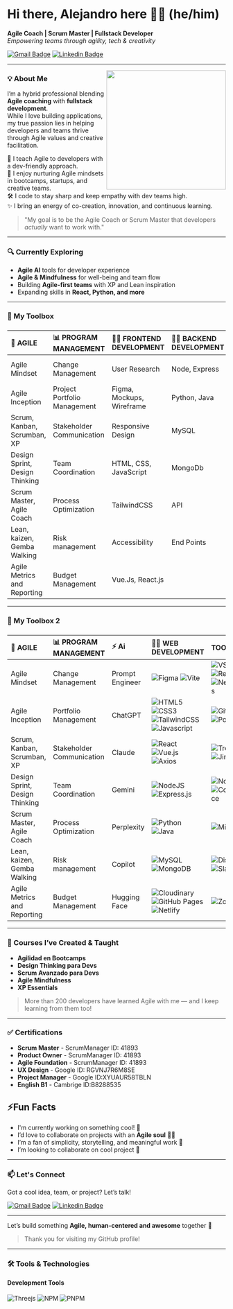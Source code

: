 # Hi there, Alejandro here 👋🙂 (he/him)

**Agile Coach | Scrum Master | Fullstack Developer**  
*Empowering teams through agility, tech & creativity*                                                     

[![Gmail Badge](https://img.shields.io/badge/-GMAIL-c71610?style=flat&logo=Gmail&logoColor=white)](mailto:alejandroarends77@gmail.com "Connect via Email")
[![Linkedin Badge](https://img.shields.io/badge/-LINKEDIN-0e76a8?style=flat&logo=Linkedin&logoColor=white)](https://www.linkedin.com/in/alejandro-arends/ "Connect on LinkedIn")


---

<img src="https://res.cloudinary.com/dugjebahu/image/upload/v1706666065/Avatares/myAvatar-400x400_g752bb.png" align="right" height="275" />

### 💡 About Me 

I’m a hybrid professional blending **Agile coaching** with **fullstack development**.  
While I love building applications, my true passion lies in helping developers and teams thrive through Agile values and creative facilitation.

🧠 I teach Agile to developers with a dev-friendly approach.  
🌱 I enjoy nurturing Agile mindsets in bootcamps, startups, and creative teams.  
🛠️ I code to stay sharp and keep empathy with dev teams high.  
✨ I bring an energy of co-creation, innovation, and continuous learning.

> "My goal is to be the Agile Coach or Scrum Master that developers *actually* want to work with."

---

### 🔍 Currently Exploring
- **Agile AI** tools for developer experience  
- **Agile & Mindfulness** for well-being and team flow  
- Building **Agile-first teams** with XP and Lean inspiration  
- Expanding skills in **React, Python, and more**

---

### 🔧 My Toolbox
### 
| 🔄 AGILE | 📊 PROGRAM MANAGEMENT | 👩‍💻 FRONTEND DEVELOPMENT | 👩‍💻 BACKEND DEVELOPMENT | ⚡ Ai | TOOLS |
|:--------------------|:--------------------|:------------------|:---------------------|:---------------------|:------|
| Agile Mindset | Change Management |User Research | Node, Express | Prompt Engineer | Discord, Zoom, Slack |
| Agile Inception | Project Portfolio Management | Figma, Mockups, Wireframe | Python, Java | ChatGPT | VSCode, NetBeans |
| Scrum, Kanban, Scrumban, XP | Stakeholder Communication | Responsive Design | MySQL | Claude | Jira, Trello |
| Design Sprint, Design Thinking | Team Coordination | HTML, CSS, JavaScript | MongoDb | Gemini | Miro |
| Scrum Master, Agile Coach | Process Optimization | TailwindCSS | API | Perplexity | Notion | 
| Lean, kaizen, Gemba Walking | Risk management | Accessibility | End Points | Copilot | Confluence |
| Agile Metrics and Reporting | Budget Management | Vue.Js, React.js |  | Hugging Face | Replit |  

---

### 🔧 My Toolbox 2
### 
| 🔄 AGILE | 📊 PROGRAM MANAGEMENT | ⚡ Ai | 👩‍💻 WEB DEVELOPMENT | TOOLS |
|:--------------------|:--------------------|:------------------|:---------------------|:---------------------|
| Agile Mindset | Change Management | Prompt Engineer | ![Figma](https://img.shields.io/badge/figma-%23F24E1E.svg?style=for-the-badge&logo=figma&logoColor=white) ![Vite](https://img.shields.io/badge/Vite-B73BFE?style=for-the-badge&logo=vite&logoColor=FFD62E) | ![VSCode](https://img.shields.io/badge/VSCode-0078D4?style=for-the-badge&logo=visual%20studio%20code&logoColor=white) ![Replit](https://img.shields.io/badge/Replit-DD1200?style=for-the-badge&logo=Replit&logoColor=white) ![NetBeans](https://img.shields.io/badge/NetBeans-1B6AC6.svg?style=for-the-badge&logo=apache-netbeans-ide&logoColor=white) |
| Agile Inception | Portfolio Management | ChatGPT | ![HTML5](https://img.shields.io/badge/HTML5-E34F26?style=for-the-badge&logo=html5&logoColor=white) ![CSS3](https://img.shields.io/badge/CSS3-1572B6?style=for-the-badge&logo=css3&logoColor=white) ![TailwindCSS](https://img.shields.io/badge/tailwindcss-%2338B2AC.svg?style=for-the-badge&logo=tailwind-css&logoColor=white) ![Javascript](https://img.shields.io/badge/JavaScript-323330?style=for-the-badge&logo=javascript&logoColor=F7DF1E) | ![GitHub](https://img.shields.io/badge/GitHub-222222?style=for-the-badge&logo=GitHub&logoColor=white) ![Postman](https://img.shields.io/badge/Postman-FF6C37?style=for-the-badge&logo=postman&logoColor=white) |  
| Scrum, Kanban, Scrumban, XP | Stakeholder Communication | Claude  | ![React](https://img.shields.io/badge/react-%2320232a.svg?style=for-the-badge&logo=react&logoColor=%2361DAFB) ![Vue.js](https://img.shields.io/badge/vuejs-%2335495e.svg?style=for-the-badge&logo=vuedotjs&logoColor=%234FC08D) ![Axios](https://img.shields.io/badge/axios-671ddf?&style=for-the-badge&logo=axios&logoColor=white) | ![Trello](https://img.shields.io/badge/Trello-%23026AA7.svg?style=for-the-badge&logo=Trello&logoColor=white) ![Jira](https://img.shields.io/badge/Jira-0052CC?style=for-the-badge&logo=Jira&logoColor=white) |
| Design Sprint, Design Thinking | Team Coordination | Gemini | ![NodeJS](https://img.shields.io/badge/node.js-6DA55F?style=for-the-badge&logo=node.js&logoColor=black) ![Express.js](https://img.shields.io/badge/express.js-%23404d59.svg?style=for-the-badge&logo=express&logoColor=%2361DAFB) | ![Notion](https://img.shields.io/badge/Notion-000000?style=for-the-badge&logo=notion&logoColor=white) ![Confluence](https://img.shields.io/badge/confluence-%23172BF4.svg?style=for-the-badge&logo=confluence&logoColor=white) |
| Scrum Master, Agile Coach | Process Optimization | Perplexity | ![Python](https://img.shields.io/badge/Python-3776AB?style=for-the-badge&logo=python&logoColor=white) ![Java](https://img.shields.io/badge/java-%23ED8B00.svg?style=for-the-badge&logo=openjdk&logoColor=white) | ![Miro](https://img.shields.io/badge/Miro-F7C922?style=for-the-badge&logo=Miro&logoColor=050036) | 
| Lean, kaizen, Gemba Walking | Risk management | Copilot | ![MySQL](https://img.shields.io/badge/mysql-4479A1.svg?style=for-the-badge&logo=mysql&logoColor=white) ![MongoDB](https://img.shields.io/badge/MongoDB-%234ea94b.svg?style=for-the-badge&logo=mongo_atlas&logoColor=white) | ![Discord](https://img.shields.io/badge/Discord-5865F2?style=for-the-badge&logo=discord&logoColor=white) ![Slack](https://img.shields.io/badge/Slack-4A154B?style=for-the-badge&logo=slack&logoColor=white) |
| Agile Metrics and Reporting | Budget Management | Hugging Face | ![Cloudinary](https://img.shields.io/badge/Cloudinary-3448C5?style=for-the-badge&logo=Cloudinary&logoColor=white) ![GitHub Pages](https://img.shields.io/badge/GitHub%20Pages-222222?style=for-the-badge&logo=GitHub%20Pages&logoColor=white) ![Netlify](https://img.shields.io/badge/Netlify-00C7B7?style=for-the-badge&logo=netlify&logoColor=white) | ![Zoom](https://img.shields.io/badge/Zoom-2D8CFF?style=for-the-badge&logo=zoom&logoColor=white) |  

---

### 🧠 Courses I’ve Created & Taught

- **Agilidad en Bootcamps**
- **Design Thinking para Devs**
- **Scrum Avanzado para Devs**
- **Agile Mindfulness**
- **XP Essentials**

> More than 200 developers have learned Agile with me — and I keep learning from them too!

---

### ✅ Certifications

- **Scrum Master** - ScrumManager ID: 41893
- **Product Owner** - ScrumManager ID: 41893
- **Agile Foundation** - ScrumManager ID: 41893
- **UX Design** - Google ID: RGVNJ7R6M8SE
- **Project Manager** - Google ID:XYUAUR58TBLN
- **English B1** - Cambrige ID:B8288535

## ⚡Fun Facts

 - I'm currently working on something cool! 🌟
 - I’d love to collaborate on projects with an **Agile soul** 🧘‍♂️
 - I’m a fan of simplicity, storytelling, and meaningful work 🌱
 - I’m looking to collaborate on cool project 🚀  

---

### 📫 Let's Connect

Got a cool idea, team, or project? Let’s talk!

[![Gmail Badge](https://img.shields.io/badge/-GMAIL-c71610?style=flat&logo=Gmail&logoColor=white)](mailto:alejandroarends77@gmail.com "Connect via Email")
[![Linkedin Badge](https://img.shields.io/badge/-LINKEDIN-0e76a8?style=flat&logo=Linkedin&logoColor=white)](https://www.linkedin.com/in/alejandro-arends/ "Connect on LinkedIn")

---

Let’s build something **Agile, human-centered and awesome** together 💫
> Thank you for visiting my GitHub profile!
---

### 🛠️ Tools & Technologies


#### Development Tools

![Threejs](https://img.shields.io/badge/threejs-black?style=for-the-badge&logo=three.js&logoColor=white)
![NPM](https://img.shields.io/badge/NPM-%23CB3837.svg?style=for-the-badge&logo=npm&logoColor=white)
![PNPM](https://img.shields.io/badge/pnpm-%234a4a4a.svg?style=for-the-badge&logo=pnpm&logoColor=f69220)








